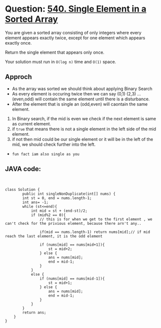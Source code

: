# Question: [540. Single Element in a Sorted Array](https://leetcode.com/problems/single-element-in-a-sorted-array/)

You are given a sorted array consisting of only integers where every element appears exactly twice, except for one element which appears exactly once.

Return the single element that appears only once.

Your solution must run in `O(log n)` time and `O(1)` space.

## Approch

- As the array was sorted we should think about applying Binary Search
- As every element is occuring twice then we can say (0,1) (2,3) ... (even,odd) will contain the same element until there is a disturbance.
- After the element that is single an (odd,even) will caontain the same element.

1. In Binary search, if the mid is even we check if the next element is same as current element.
2. if `true` that means there is not a single element in the left side of the mid element.
3. if not then mid could be our single element or it will be in the left of the mid, we should check further into the left.

- `fun fact iam also single as you`

## JAVA code:

<br>

    class Solution {
            public int singleNonDuplicate(int[] nums) {
            int st = 0, end = nums.length-1;
            int ans= -1;
            while (st<=end){
                int mid = st + (end-st)/2;
                if (mid%2 == 0){
                    // this is for when we get to the first element , we can't check for the privious element, because there arn't any..

                    if(mid == nums.length-1) return nums[mid];// if mid reach the last element, it is the odd element

                    if (nums[mid] == nums[mid+1]){
                        st = mid+2;
                    } else {
                        ans = nums[mid];
                        end = mid-1;
                    }
                }
                else {
                    if (nums[mid] == nums[mid-1]){
                        st = mid+1;
                    } else {
                        ans = nums[mid];
                        end = mid-1;
                    }
                }
            }
            return ans;
        }
    }
